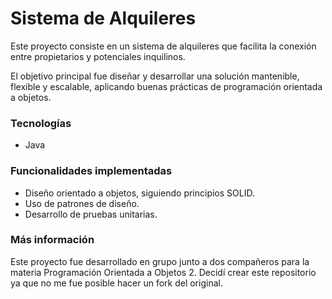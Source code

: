 # Sistema de Alquileres

Este proyecto consiste en un sistema de alquileres que facilita la conexión entre propietarios y potenciales inquilinos.

El objetivo principal fue diseñar y desarrollar una solución mantenible, flexible y escalable, aplicando buenas prácticas de programación orientada a objetos.

### Tecnologías
* Java

### Funcionalidades implementadas

* Diseño orientado a objetos, siguiendo principios SOLID.
* Uso de patrones de diseño.
* Desarrollo de pruebas unitarias.

### Más información

Este proyecto fue desarrollado en grupo junto a dos compañeros para la materia Programación Orientada a Objetos 2. Decidí crear este repositorio ya que no me fue posible hacer un fork del original.
